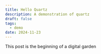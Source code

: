 ```yaml
---
title: Hello Quartz
description: A demonstration of quartz
draft: false
tags:
  - demo
date: 2024-11-23
---
```


This post is the beginning of a digital garden
